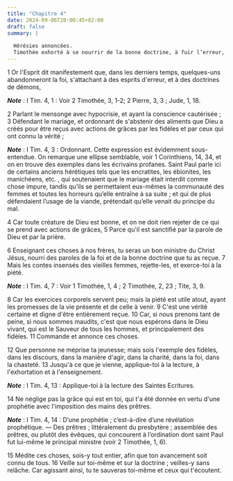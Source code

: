 ```yaml
---
title: "Chapitre 4"
date: 2024-09-06T20:00:45+02:00
draft: false
summary: |
  
  Hérésies annoncées.
  Timothée exhorté à se nourrir de la bonne doctrine, à fuir l’erreur, à s’exercer à la piété, à se rendre le modèle des fidèles, à lire et à enseigner, à ne pas négliger la grâce de son ordination.
---
```



1 Or l'Esprit dit manifestement que, dans les derniers temps, quelques-uns abandonneront la foi, s'attachant à des esprits d'erreur, et à des doctrines de démons,

***Note*** :  I Tim. 4, 1 : Voir 2 Timothée, 3, 1-2; 2 Pierre, 3, 3 ; Jude, 1, 18.

2 Parlant le mensonge avec hypocrisie, et ayant la conscience cautérisée ; 3 Défendant le mariage, et ordonnant de s'abstenir des aliments que Dieu a créés pour être reçus avec actions de grâces par les fidèles et par ceux qui ont connu la vérité ;

***Note*** :  I Tim. 4, 3 : Ordonnant. Cette expression est évidemment sous-entendue. On remarque une ellipse semblable, voir 1 Corinthiens, 14, 34, et on en trouve des exemples dans les écrivains profanes. Saint Paul parle ici de certains anciens hérétiques tels que les encratites, les ébionites, les manichéens, etc. , qui soutenaient que le mariage était interdit comme chose impure, tandis qu’ils se permettaient eux-mêmes la communauté des femmes et toutes les horreurs qu’elle entraîne à sa suite ; et qui de plus défendaient l’usage de la viande, prétendait qu’elle venait du principe du mal.

4 Car toute créature de Dieu est bonne, et on ne doit rien rejeter de ce qui se prend avec actions de grâces, 5 Parce qu'il est sanctifié par la parole de Dieu et par la prière.


6 Enseignant ces choses à nos frères, tu seras un bon ministre du Christ Jésus, nourri des paroles de la foi et de la bonne doctrine que tu as reçue. 7 Mais les contes insensés des vieilles femmes, rejette-les, et exerce-toi à la piété.

***Note*** :  I Tim. 4, 7 : Voir 1 Timothée, 1, 4 ; 2 Timothée, 2, 23 ; Tite, 3, 9.

8 Car les exercices corporels servent peu; mais la piété est utile atout, ayant les promesses de la vie présente et de celle à venir. 9 C'est une vérité certaine et digne d'être entièrement reçue. 10 Car, si nous prenons tant de peine, si nous sommes maudits, c'est que nous espérons dans le Dieu vivant, qui est le Sauveur de tous les hommes, et principalement des fidèles. 11 Commande et annonce ces choses.


12 Que personne ne méprise ta jeunesse; mais sois l'exemple des fidèles, dans les discours, dans la manière d'agir, dans la charité, dans la foi, dans la chasteté. 13 Jusqu'à ce que je vienne, applique-toi à la lecture, à l'exhortation et à l'enseignement.

***Note*** :  I Tim. 4, 13 : Applique-toi à la lecture des Saintes Ecritures.

14 Ne néglige pas la grâce qui est en toi, qui t'a été donnée en vertu d'une prophétie avec l'imposition des mains des prêtres.

***Note*** :  I Tim. 4, 14 : D’une prophétie ; c’est-à-dire d’une révélation prophétique. ― Des prêtres ; littéralement du presbytère ; assemblée des prêtres, ou plutôt des évêques, qui concourent à l’ordination dont saint Paul fut lui-même le principal ministre (voir 2 Timothée, 1, 6).

15 Médite ces choses, sois-y tout entier, afin que ton avancement soit connu de tous. 16 Veille sur toi-même et sur la doctrine ; veilles-y sans relâche. Car agissant ainsi, tu te sauveras toi-même et ceux qui t'écoutent.

